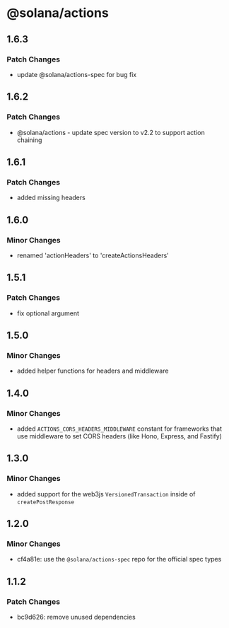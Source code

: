 # @solana/actions

## 1.6.3

### Patch Changes

- update @solana/actions-spec for bug fix

## 1.6.2

### Patch Changes

- @solana/actions - update spec version to v2.2 to support action chaining

## 1.6.1

### Patch Changes

- added missing headers

## 1.6.0

### Minor Changes

- renamed 'actionHeaders' to 'createActionsHeaders'

## 1.5.1

### Patch Changes

- fix optional argument

## 1.5.0

### Minor Changes

- added helper functions for headers and middleware

## 1.4.0

### Minor Changes

- added `ACTIONS_CORS_HEADERS_MIDDLEWARE` constant for frameworks that use
  middleware to set CORS headers (like Hono, Express, and Fastify)

## 1.3.0

### Minor Changes

- added support for the web3js `VersionedTransaction` inside of
  `createPostResponse`

## 1.2.0

### Minor Changes

- cf4a81e: use the `@solana/actions-spec` repo for the official spec types

## 1.1.2

### Patch Changes

- bc9d626: remove unused dependencies
